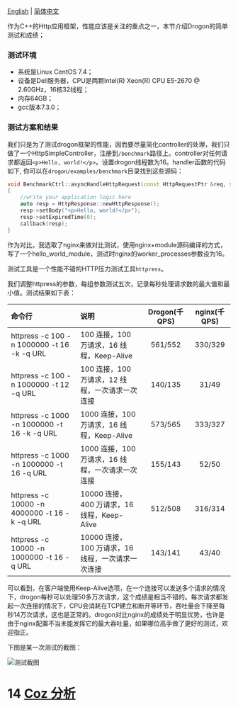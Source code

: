 [English](ENG-13-Benchmarks) | [简体中文](CHN-13-性能测试)

作为C++的Http应用框架，性能应该是关注的重点之一，本节介绍Drogon的简单测试和成绩；

### 测试环境

* 系统是Linux CentOS 7.4；
* 设备是Dell服务器，CPU是两颗Intel(R) Xeon(R) CPU E5-2670 @ 2.60GHz，16核32线程；
* 内存64GB；
* gcc版本7.3.0；

### 测试方案和结果

我们只是为了测试drogon框架的性能，因而要尽量简化controller的处理，我们只做了一个HttpSimpleController，注册到`/benchmark`路径上。controller对任何请求都返回`<p>Hello, world!</p>`。设置drogon线程数为16。handler函数的代码如下, 你可以在`drogon/examples/benchmark`目录找到这些源码：

```c++
void BenchmarkCtrl::asyncHandleHttpRequest(const HttpRequestPtr &req, std::function<void (const HttpResponsePtr &)> &&callback)
{
    //write your application logic here
    auto resp = HttpResponse::newHttpResponse();
    resp->setBody("<p>Hello, world!</p>");
    resp->setExpiredTime(0);
    callback(resp);
}
```

作为对比，我选取了nginx来做对比测试，使用nginx+module源码编译的方式，写了一个hello_world_module，测试时nginx的worker_processes参数设为16。

测试工具是一个性能不错的HTTP压力测试工具`httpress`。

我们调整httpress的参数，每组参数测试五次，记录每秒处理请求数的最大值和最小值。测试结果如下表：

| 命令行                                       | 说明                                              | Drogon(千 QPS) | nginx(千 QPS) |
| :------------------------------------------- | :------------------------------------------------ | :------------: | :-----------: |
| httpress -c 100 -n 1000000 -t 16 -k -q URL   | 100 连接，100 万请求，16 线程，Keep-Alive         |    561/552     |    330/329    |
| httpress -c 100 -n 1000000 -t 12 -q URL      | 100 连接，100 万请求，12 线程，一次请求一次连接   |    140/135     |     31/49     |
| httpress -c 1000 -n 1000000 -t 16 -k -q URL  | 1000 连接，100 万请求，16 线程，Keep-Alive        |    573/565     |    333/327    |
| httpress -c 1000 -n 1000000 -t 16 -q URL     | 1000 连接，100 万请求，16 线程，一次请求一次连接  |    155/143     |     52/50     |
| httpress -c 10000 -n 4000000 -t 16 -k -q URL | 10000 连接，400 万请求，16 线程，Keep-Alive       |    512/508     |    316/314    |
| httpress -c 10000 -n 1000000 -t 16 -q URL    | 10000 连接，100 万请求，16 线程，一次请求一次连接 |    143/141     |     43/40     |

可以看到，在客户端使用Keep-Alive选项，在一个连接可以发送多个请求的情况下，drogon每秒可以处理50多万次请求，这个成绩是相当不错的。每次请求都发起一次连接的情况下，CPU会消耗在TCP建立和断开等环节，吞吐量会下降至每秒14万次请求，这也是正常的。drogon对比nginx的成绩处于明显优势，也许是由于nginx配置不当未能发挥它的最大吞吐量，如果哪位高手做了更好的测试，欢迎指正。

下图是某一次测试的截图：

![测试截图](images/benchmark.png)

# 14 [Coz 分析](CHN-14-Coz分析)
